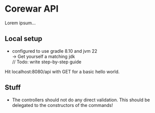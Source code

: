 # Corewar API

Lorem ipsum...

## Local setup
 - configured to use gradle 8.10 and jvm 22  
   -> Get yourself a matching jdk  
// Todo: write step-by-step guide

Hit localhost:8080/api with GET for a basic hello world.

## Stuff
 - The controllers should not do any direct validation. This should be delegated to the constructors of the commands!
